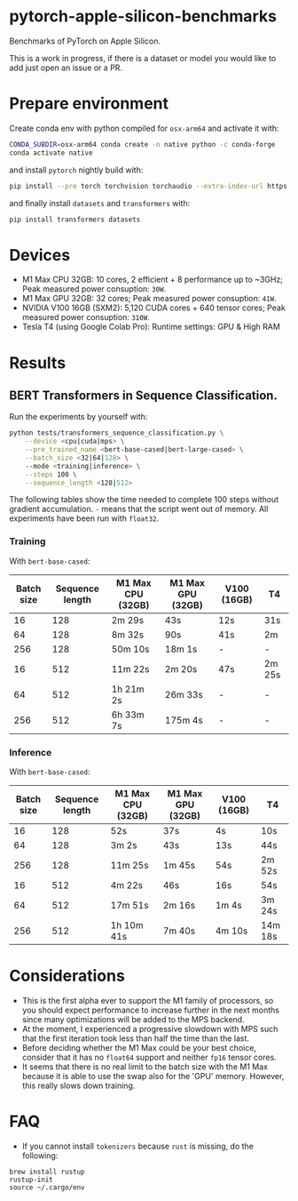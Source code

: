 # pytorch-apple-silicon-benchmarks

Benchmarks of PyTorch on Apple Silicon.

This is a work in progress, if there is a dataset or model you would like to add just open an issue or a PR.

# Prepare environment

Create conda env with python compiled for `osx-arm64` and activate it with:

```bash
CONDA_SUBDIR=osx-arm64 conda create -n native python -c conda-forge
conda activate native
```

and install `pytorch` nightly build with:

```bash
pip install --pre torch torchvision torchaudio --extra-index-url https://download.pytorch.org/whl/nightly/cpu
```

and finally install `datasets` and `transformers` with:

```bash
pip install transformers datasets
```


# Devices

- M1 Max CPU 32GB: 10 cores, 2 efficient + 8 performance up to ~3GHz; Peak measured power consuption: `30W`.
- M1 Max GPU 32GB: 32 cores; Peak measured power consuption: `41W`.
- NVIDIA V100 16GB (SXM2): 5,120 CUDA cores + 640 tensor cores; Peak measured power consuption: `310W`.
- Tesla T4 (using Google Colab Pro): Runtime settings: GPU & High RAM


# Results

## BERT Transformers in Sequence Classification.

Run the experiments by yourself with:

```bash
python tests/transformers_sequence_classification.py \
    --device <cpu|cuda|mps> \
    --pre_trained_name <bert-base-cased|bert-large-cased> \
    --batch_size <32|64|128> \
    --mode <training|inference> \
    --steps 100 \
    --sequence_length <128|512>
```

The following tables show the time needed to complete 100 steps without gradient accumulation. `-` means that the script went out of memory. All experiments have been run with `float32`.


### Training

With `bert-base-cased`:

| Batch size | Sequence length | M1 Max CPU (32GB)   | M1 Max GPU (32GB) | V100 (16GB) | T4      |
| ---------- | --------------- | ------------------- | ----------------- | ----------- |---------|
| 16         | 128             | 2m 29s              | 43s               | 12s         |31s      |
| 64         | 128             | 8m 32s              | 90s               | 41s         |2m       |
| 256        | 128             | 50m 10s             | 18m 1s            | -           | -       |
| 16         | 512             | 11m 22s             | 2m 20s            | 47s         |2m 25s   |
| 64         | 512             | 1h 21m 2s           | 26m 33s           | -           |-        |
| 256        | 512             | 6h 33m 7s           | 175m 4s           | -           |-        |


### Inference

With `bert-base-cased`:

| Batch size | Sequence length | M1 Max CPU (32GB) | M1 Max GPU (32GB) | V100 (16GB) | T4      |
| ---------- | --------------- | ----------------- | ----------------- | ----------- |---------|
| 16         | 128             | 52s               | 37s               | 4s          |10s      |
| 64         | 128             | 3m 2s             | 43s               | 13s         |44s      |
| 256        | 128             | 11m 25s           | 1m 45s            | 54s         |2m 52s   |
| 16         | 512             | 4m 22s            | 46s               | 16s         |54s      |
| 64         | 512             | 17m 51s           | 2m 16s            | 1m 4s       |3m 24s   |
| 256        | 512             | 1h 10m 41s        | 7m 40s            | 4m 10s      |14m 18s  |



# Considerations

- This is the first alpha ever to support the M1 family of processors, so you should expect performance to increase further in the next months since many optimizations will be added to the MPS backend.
- At the moment, I experienced a progressive slowdown with MPS such that the first iteration took less than half the time than the last.
- Before deciding whether the M1 Max could be your best choice, consider that it has no `float64` support and neither `fp16` tensor cores.
- It seems that there is no real limit to the batch size with the M1 Max because it is able to use the swap also for the 'GPU' memory. However, this really slows down training.


# FAQ

- If you cannot install `tokenizers` because `rust` is missing, do the following:
```
brew install rustup
rustup-init
source ~/.cargo/env
```
